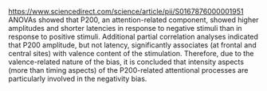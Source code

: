 https://www.sciencedirect.com/science/article/pii/S0167876000001951
ANOVAs showed that P200, an attention-related component, showed higher amplitudes and shorter latencies in response to negative stimuli than in response to positive stimuli. Additional partial correlation analyses indicated that P200 amplitude, but not latency, significantly associates (at frontal and central sites) with valence content of the stimulation. Therefore, due to the valence-related nature of the bias, it is concluded that intensity aspects (more than timing aspects) of the P200-related attentional processes are particularly involved in the negativity bias.